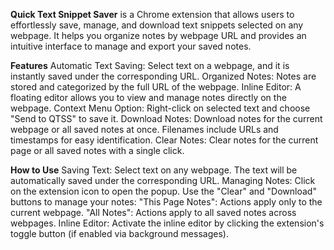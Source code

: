 **Quick Text Snippet Saver** is a Chrome extension that allows users to effortlessly save, manage, and download text snippets selected on any webpage. It helps you organize notes by webpage URL and provides an intuitive interface to manage and export your saved notes.

**Features**
Automatic Text Saving: Select text on a webpage, and it is instantly saved under the corresponding URL.
Organized Notes: Notes are stored and categorized by the full URL of the webpage.
Inline Editor: A floating editor allows you to view and manage notes directly on the webpage.
Context Menu Option: Right-click on selected text and choose "Send to QTSS" to save it.
Download Notes: Download notes for the current webpage or all saved notes at once. Filenames include URLs and timestamps for easy identification.
Clear Notes: Clear notes for the current page or all saved notes with a single click.

**How to Use**
Saving Text: Select text on any webpage. The text will be automatically saved under the corresponding URL.
Managing Notes: Click on the extension icon to open the popup. Use the "Clear" and "Download" buttons to manage your notes:
  "This Page Notes": Actions apply only to the current webpage.
  "All Notes": Actions apply to all saved notes across webpages.
Inline Editor: Activate the inline editor by clicking the extension's toggle button (if enabled via background messages).
